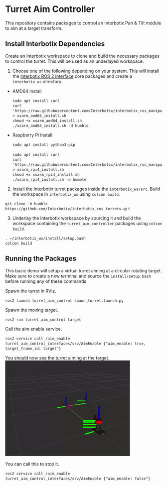 # Turret Aim Controller

This repository contains packages to control an Interbotix Pan & Tilt module to aim at a target transform.

## Install Interbotix Dependencies

Create an Interbotix workspace to clone and build the necessary packages to control the turret. This will be used as an underlayed workspace.

1. Choose one of the following depending on your system. This will install the [Interbotix ROS 2 interface](https://docs.trossenrobotics.com/interbotix_xsarms_docs/ros_interface/ros2/software_setup.html#software-installation) core packages and create a `interbotix_ws` directory.
- AMD64 Install

  ```
  sudo apt install curl
  curl 'https://raw.githubusercontent.com/Interbotix/interbotix_ros_manipulators/main/interbotix_ros_xsarms/install/amd64/xsarm_amd64_install.sh' > xsarm_amd64_install.sh
  chmod +x xsarm_amd64_install.sh
  ./xsarm_amd64_install.sh -d humble
  ```
  
- Raspberry Pi Install

  ```
  sudo apt install python3-pip
  
  sudo apt install curl
  curl 'https://raw.githubusercontent.com/Interbotix/interbotix_ros_manipulators/main/interbotix_ros_xsarms/install/rpi4/xsarm_rpi4_install.sh' > xsarm_rpi4_install.sh
  chmod +x xsarm_rpi4_install.sh
  ./xsarm_rpi4_install.sh -d humble
  ```

2. Install the Interbotix turret packages inside the `interbotix_ws/src`. Build the workspace in `interbotix_ws` using `colcon build`.

```
git clone -b humble https://github.com/Interbotix/interbotix_ros_turrets.git
```

3. Underlay the Interbotix workspace by sourcing it and build the workspace containing the `turret_aim_controller` packages using `colcon build`. 

```
. ~/interbotix_ws/install/setup.bash
colcon build
```

## Running the Packages

This basic demo will setup a virtual turret aiming at a circular rotating target. Make sure to create a new terminal and source the `install/setup.bash` before running any of these commands.

Spawn the turret in RViz.
```
ros2 launch turret_aim_control spawn_turret.launch.py
```

Spawn the moving target.
```
ros2 run turret_aim_control target
```

Call the aim enable service.
```
ros2 service call /aim_enable turret_aim_control_interfaces/srv/AimEnable {"aim_enable: true, target_frame_id: target"}
```

You should now see the turret aiming at the target.
<img src="images/demo.gif" alt="drawing" width="400"/>

You can call this to stop it.
```
ros2 service call /aim_enable turret_aim_control_interfaces/srv/AimEnable {"aim_enable: false"}
```